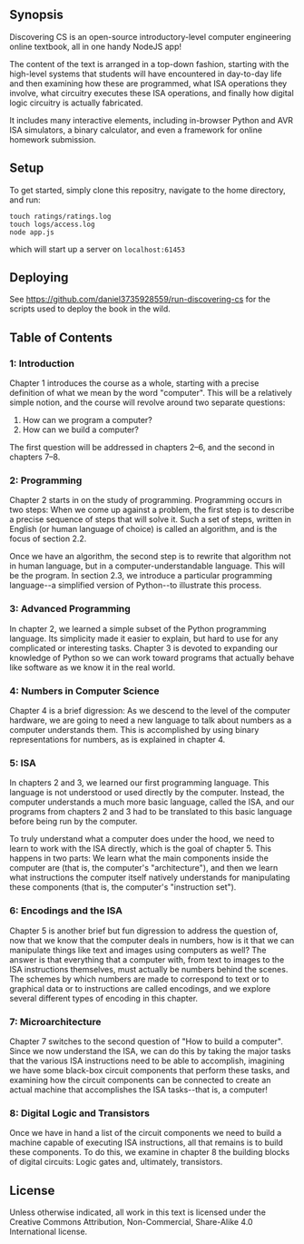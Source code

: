 ## Synopsis

Discovering CS is an open-source introductory-level computer engineering 
online textbook, all in one handy NodeJS app!  

The content of the text is arranged in a top-down fashion, starting
with the high-level systems that students will have encountered in
day-to-day life and then examining how these are programmed, what ISA
operations they involve, what circuitry executes these ISA operations,
and finally how digital logic circuitry is actually fabricated.

It includes many interactive elements, including in-browser Python and
AVR ISA simulators, a binary calculator, and even a framework for
online homework submission.

## Setup

To get started, simply clone this repositry, navigate to the home
directory, and run:

```
touch ratings/ratings.log
touch logs/access.log
node app.js
```

which will start up a server on `localhost:61453`

## Deploying

See https://github.com/daniel3735928559/run-discovering-cs for the 
scripts used to deploy the book in the wild.

## Table of Contents

### 1: Introduction

Chapter 1 introduces the course as a whole, starting with a precise
definition of what we mean by the word "computer". This will be a
relatively simple notion, and the course will revolve around two
separate questions:

1. How can we program a computer?
2. How can we build a computer?

The first question will be addressed in chapters 2–6, and the second
in chapters 7–8.

### 2: Programming

Chapter 2 starts in on the study of programming. Programming occurs in
two steps: When we come up against a problem, the first step is to
describe a precise sequence of steps that will solve it. Such a set of
steps, written in English (or human language of choice) is called an
algorithm, and is the focus of section 2.2.

Once we have an algorithm, the second step is to rewrite that
algorithm not in human language, but in a computer-understandable
language. This will be the program. In section 2.3, we introduce a
particular programming language--a simplified version of Python--to
illustrate this process.

### 3: Advanced Programming

In chapter 2, we learned a simple subset of the Python programming
language. Its simplicity made it easier to explain, but hard to use
for any complicated or interesting tasks. Chapter 3 is devoted to
expanding our knowledge of Python so we can work toward programs that
actually behave like software as we know it in the real world.

### 4: Numbers in Computer Science

Chapter 4 is a brief digression: As we descend to the level of the
computer hardware, we are going to need a new language to talk about
numbers as a computer understands them. This is accomplished by using
binary representations for numbers, as is explained in chapter 4.

### 5: ISA

In chapters 2 and 3, we learned our first programming language. This
language is not understood or used directly by the computer. Instead,
the computer understands a much more basic language, called the ISA,
and our programs from chapters 2 and 3 had to be translated to this
basic language before being run by the computer.

To truly understand what a computer does under the hood, we need to
learn to work with the ISA directly, which is the goal of chapter
5. This happens in two parts: We learn what the main components inside
the computer are (that is, the computer's "architecture"), and then we
learn what instructions the computer itself natively understands for
manipulating these components (that is, the computer's "instruction
set").

### 6: Encodings and the ISA

Chapter 5 is another brief but fun digression to address the question
of, now that we know that the computer deals in numbers, how is it
that we can manipulate things like text and images using computers as
well? The answer is that everything that a computer with, from text to
images to the ISA instructions themselves, must actually be numbers
behind the scenes. The schemes by which numbers are made to correspond
to text or to graphical data or to instructions are called encodings,
and we explore several different types of encoding in this chapter.

### 7: Microarchitecture

Chapter 7 switches to the second question of "How to build a
computer". Since we now understand the ISA, we can do this by taking
the major tasks that the various ISA instructions need to be able to
accomplish, imagining we have some black-box circuit components that
perform these tasks, and examining how the circuit components can be
connected to create an actual machine that accomplishes the ISA
tasks--that is, a computer!

### 8: Digital Logic and Transistors

Once we have in hand a list of the circuit components we need to build
a machine capable of executing ISA instructions, all that remains is
to build these components. To do this, we examine in chapter 8 the
building blocks of digital circuits: Logic gates and, ultimately,
transistors.

## License

Unless otherwise indicated, all work in this text is licensed under
the Creative Commons Attribution, Non-Commercial, Share-Alike 4.0
International license.
